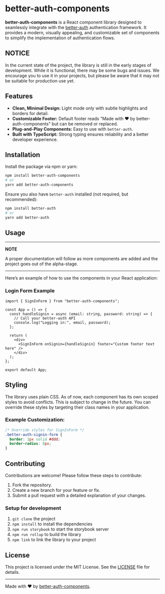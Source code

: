 # better-auth-components

**better-auth-components** is a React component library designed to seamlessly integrate with the [better-auth](https://www.better-auth.com) authentication framework. It provides a modern, visually appealing, and customizable set of components to simplify the implementation of authentication flows.

## NOTICE

In the current state of the project, the library is still in the early stages of development. While it is functional, there may be some bugs and issues. We encourage you to use it in your projects, but please be aware that it may not be suitable for production use yet.

## Features

- **Clean, Minimal Design:** Light mode only with subtle highlights and borders for detail.
- **Customizable Footer:** Default footer reads "Made with ❤️ by better-auth-components" but can be removed or replaced.
- **Plug-and-Play Components:** Easy to use with `better-auth`.
- **Built with TypeScript:** Strong typing ensures reliability and a better developer experience.

## Installation

Install the package via npm or yarn:

```bash
npm install better-auth-components
# or
yarn add better-auth-components
```

Ensure you also have `better-auth` installed (not required, but recommended):

```bash
npm install better-auth
# or
yarn add better-auth
```

## Usage

---

**NOTE**

A proper documentation will follow as more components are added and the project goes out of the alpha-stage.

---

Here’s an example of how to use the components in your React application:

### Login Form Example

```tsx
import { SignInForm } from "better-auth-components";

const App = () => {
  const handleSignin = async (email: string, password: string) => {
    // Call your better-auth API
    console.log("Logging in:", email, password);
  };

  return (
    <div>
      <SignInForm onSignin={handleSignin} footer="Custom footer text here" />
    </div>
  );
};

export default App;
```

## Styling

The library uses plain CSS. As of now, each component has its own scoped styles to avoid conflicts. This is subject to change in the future. You can override these styles by targeting their class names in your application.

### Example Customization:

```css
/* Override styles for SignInForm */
.better-auth-signin-form {
  border: 1px solid #ddd;
  border-radius: 8px;
}
```

## Contributing

Contributions are welcome! Please follow these steps to contribute:

1. Fork the repository.
2. Create a new branch for your feature or fix.
3. Submit a pull request with a detailed explanation of your changes.

### Setup for development

1. `git clone` the project
2. `npm install` to install the dependencies
3. `npm run storybook` to start the storybook server
4. `npm run rollup` to build the library
5. `npm link` to link the library to your project

## License

This project is licensed under the MIT License. See the [LICENSE](./LICENSE) file for details.

---

Made with ❤️ by [better-auth-components](https://github.com/TheReal-Flo/better-auth-components).
